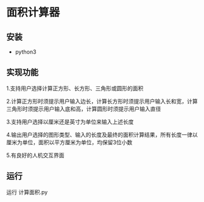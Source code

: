 # 面积计算器
## 安装
- python3
## 实现功能
1.支持用户选择计算正方形、长方形、三角形或圆形的面积

2.计算正方形时须提示用户输入边长，计算长方形时须提示用户输入长和宽，计算三角形时须提示用户输入底和高，计算圆形时须提示用户输入直径

3.支持用户选择以厘米还是英寸为单位来输入上述长度

4.输出用户选择的图形类型、输入的长度及最终的面积计算结果，所有长度一律以厘米为单位，面积以平方厘米为单位，均保留3位小数

5.有良好的人机交互界面
## 运行
运行 计算面积.py